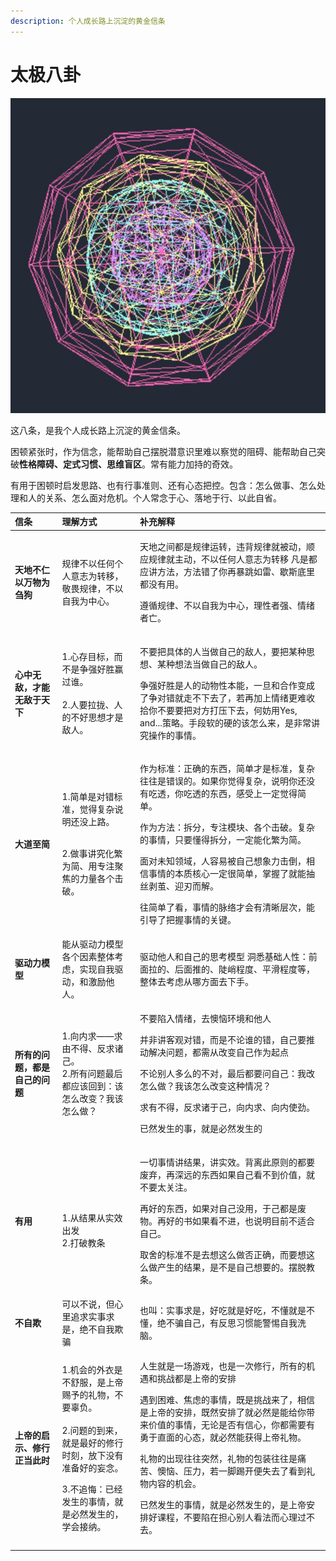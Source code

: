```yaml
---
description: 个人成长路上沉淀的黄金信条
---
```


# 太极八卦

![](../.gitbook/assets/image%20%287%29.png)

这八条，是我个人成长路上沉淀的黄金信条。

困顿紧张时，作为信念，能帮助自己摆脱潜意识里难以察觉的阻碍、能帮助自己突破**性格障碍、定式习惯、思维盲区**。常有能力加持的奇效。

有用于困顿时启发思路、也有行事准则、还有心态把控。包含：怎么做事、怎么处理和人的关系、怎么面对危机。个人常念于心、落地于行、以此自省。



<table>
  <thead>
    <tr>
      <th style="text-align:left">&#x4FE1;&#x6761;</th>
      <th style="text-align:left">&#x7406;&#x89E3;&#x65B9;&#x5F0F;</th>
      <th style="text-align:left">&#x8865;&#x5145;&#x89E3;&#x91CA;</th>
    </tr>
  </thead>
  <tbody>
    <tr>
      <td style="text-align:left"><b>&#x5929;&#x5730;&#x4E0D;&#x4EC1;&#x4EE5;&#x4E07;&#x7269;&#x4E3A;&#x520D;&#x72D7;</b>
      </td>
      <td style="text-align:left">&#x89C4;&#x5F8B;&#x4E0D;&#x4EE5;&#x4EFB;&#x4F55;&#x4E2A;&#x4EBA;&#x610F;&#x5FD7;&#x4E3A;&#x8F6C;&#x79FB;&#xFF0C;&#x656C;&#x754F;&#x89C4;&#x5F8B;&#xFF0C;&#x4E0D;&#x4EE5;&#x81EA;&#x6211;&#x4E3A;&#x4E2D;&#x5FC3;&#x3002;&#x200B;</td>
      <td
      style="text-align:left">
        <p>&#x5929;&#x5730;&#x4E4B;&#x95F4;&#x90FD;&#x662F;&#x89C4;&#x5F8B;&#x8FD0;&#x8F6C;&#xFF0C;&#x8FDD;&#x80CC;&#x89C4;&#x5F8B;&#x5C31;&#x88AB;&#x52A8;&#xFF0C;&#x987A;&#x5E94;&#x89C4;&#x5F8B;&#x5C31;&#x4E3B;&#x52A8;&#xFF0C;&#x4E0D;&#x4EE5;&#x4EFB;&#x4F55;&#x4EBA;&#x610F;&#x5FD7;&#x4E3A;&#x8F6C;&#x79FB;
          &#x200B; &#x51E1;&#x662F;&#x90FD;&#x5E94;&#x8BB2;&#x65B9;&#x6CD5;&#xFF0C;&#x65B9;&#x6CD5;&#x9519;&#x4E86;&#x4F60;&#x518D;&#x66B4;&#x8DF3;&#x5982;&#x96F7;&#x3001;&#x6B47;&#x65AF;&#x5E95;&#x91CC;&#x90FD;&#x6CA1;&#x6709;&#x7528;&#x3002;</p>
        <p>&#x9075;&#x5FAA;&#x89C4;&#x5F8B;&#x3001;&#x4E0D;&#x4EE5;&#x81EA;&#x6211;&#x4E3A;&#x4E2D;&#x5FC3;&#xFF0C;&#x7406;&#x6027;&#x8005;&#x5F3A;&#x3001;&#x60C5;&#x7EEA;&#x8005;&#x4EA1;&#x3002;</p>
        </td>
    </tr>
    <tr>
      <td style="text-align:left"><b>&#x5FC3;&#x4E2D;&#x65E0;&#x654C;&#xFF0C;&#x624D;&#x80FD;&#x65E0;&#x654C;&#x4E8E;&#x5929;&#x4E0B;</b>
      </td>
      <td style="text-align:left">
        <p>&#x200B;1.&#x5FC3;&#x5B58;&#x76EE;&#x6807;&#xFF0C;&#x800C;&#x4E0D;&#x662F;&#x4E89;&#x5F3A;&#x597D;&#x80DC;&#x8D62;&#x8FC7;&#x8C01;&#x3002;
          <br
          />
          <br />2.&#x4EBA;&#x8981;&#x62C9;&#x62E2;&#x3001;&#x4EBA;&#x7684;&#x4E0D;&#x597D;&#x601D;&#x60F3;&#x624D;&#x662F;&#x654C;&#x4EBA;&#x3002;</p>
        <p></p>
      </td>
      <td style="text-align:left">
        <p>&#x4E0D;&#x8981;&#x628A;&#x5177;&#x4F53;&#x7684;&#x4EBA;&#x5F53;&#x505A;&#x81EA;&#x5DF1;&#x7684;&#x654C;&#x4EBA;&#xFF0C;&#x8981;&#x628A;&#x67D0;&#x79CD;&#x601D;&#x60F3;&#x3001;&#x67D0;&#x79CD;&#x60F3;&#x6CD5;&#x5F53;&#x505A;&#x81EA;&#x5DF1;&#x7684;&#x654C;&#x4EBA;&#x3002;
          &#x200B;</p>
        <p></p>
        <p>&#x4E89;&#x5F3A;&#x597D;&#x80DC;&#x662F;&#x4EBA;&#x7684;&#x52A8;&#x7269;&#x6027;&#x672C;&#x80FD;&#xFF0C;&#x4E00;&#x65E6;&#x548C;&#x5408;&#x4F5C;&#x53D8;&#x6210;&#x4E86;&#x4E89;&#x5BF9;&#x9519;&#x5C31;&#x8D70;&#x4E0D;&#x4E0B;&#x53BB;&#x4E86;&#xFF0C;&#x82E5;&#x518D;&#x52A0;&#x4E0A;&#x60C5;&#x7EEA;&#x66F4;&#x96BE;&#x6536;&#x62FE;&#x4F60;&#x4E0D;&#x8981;&#x8981;&#x628A;&#x5BF9;&#x65B9;&#x6253;&#x538B;&#x4E0B;&#x53BB;&#xFF0C;&#x4F55;&#x59A8;&#x7528;Yes,
          and...&#x7B56;&#x7565;&#x3002;&#x624B;&#x6BB5;&#x8F6F;&#x7684;&#x786C;&#x7684;&#x8BE5;&#x600E;&#x4E48;&#x6765;&#xFF0C;&#x662F;&#x975E;&#x5E38;&#x8BB2;&#x7A76;&#x64CD;&#x4F5C;&#x7684;&#x4E8B;&#x60C5;&#x3002;</p>
      </td>
    </tr>
    <tr>
      <td style="text-align:left"><b>&#x5927;&#x9053;&#x81F3;&#x7B80;</b>
      </td>
      <td style="text-align:left">
        <p>1.&#x7B80;&#x5355;&#x662F;&#x5BF9;&#x9519;&#x6807;&#x51C6;&#xFF0C;&#x89C9;&#x5F97;&#x590D;&#x6742;&#x8BF4;&#x660E;&#x8FD8;&#x6CA1;&#x4E0A;&#x8DEF;&#x3002;</p>
        <p>
          <br />2.&#x505A;&#x4E8B;&#x8BB2;&#x7A76;&#x5316;&#x7E41;&#x4E3A;&#x7B80;&#x3001;&#x7528;&#x4E13;&#x6CE8;&#x805A;&#x7126;&#x7684;&#x529B;&#x91CF;&#x5404;&#x4E2A;&#x51FB;&#x7834;&#x3002;</p>
      </td>
      <td style="text-align:left">
        <p>&#x4F5C;&#x4E3A;&#x6807;&#x51C6;&#xFF1A;&#x6B63;&#x786E;&#x7684;&#x4E1C;&#x897F;&#xFF0C;&#x7B80;&#x5355;&#x624D;&#x662F;&#x6807;&#x51C6;&#xFF0C;&#x590D;&#x6742;&#x5F80;&#x5F80;&#x662F;&#x9519;&#x8BEF;&#x7684;&#x3002;&#x5982;&#x679C;&#x4F60;&#x89C9;&#x5F97;&#x590D;&#x6742;&#xFF0C;&#x8BF4;&#x660E;&#x4F60;&#x8FD8;&#x6CA1;&#x6709;&#x5403;&#x900F;&#xFF0C;&#x4F60;&#x5403;&#x900F;&#x7684;&#x4E1C;&#x897F;&#xFF0C;&#x611F;&#x53D7;&#x4E0A;&#x4E00;&#x5B9A;&#x89C9;&#x5F97;&#x7B80;&#x5355;&#x3002;</p>
        <p>&#x4F5C;&#x4E3A;&#x65B9;&#x6CD5;&#xFF1A;&#x62C6;&#x5206;&#xFF0C;&#x4E13;&#x6CE8;&#x6A21;&#x5757;&#x3001;&#x5404;&#x4E2A;&#x51FB;&#x7834;&#x3002;&#x590D;&#x6742;&#x7684;&#x4E8B;&#x60C5;&#xFF0C;&#x53EA;&#x8981;&#x61C2;&#x5F97;&#x62C6;&#x5206;&#xFF0C;&#x4E00;&#x5B9A;&#x80FD;&#x5316;&#x7E41;&#x4E3A;&#x7B80;&#x200B;&#x200B;&#x3002;</p>
        <p>&#x9762;&#x5BF9;&#x672A;&#x77E5;&#x9886;&#x57DF;&#xFF0C;&#x4EBA;&#x5BB9;&#x6613;&#x88AB;&#x81EA;&#x5DF1;&#x60F3;&#x8C61;&#x529B;&#x51FB;&#x5012;&#xFF0C;&#x76F8;&#x4FE1;&#x4E8B;&#x60C5;&#x7684;&#x672C;&#x8D28;&#x6838;&#x5FC3;&#x4E00;&#x5B9A;&#x5F88;&#x7B80;&#x5355;&#xFF0C;&#x638C;&#x63E1;&#x4E86;&#x5C31;&#x80FD;&#x62BD;&#x4E1D;&#x5265;&#x8327;&#x3001;&#x8FCE;&#x5203;&#x800C;&#x89E3;&#x3002;</p>
        <p>&#x5F80;&#x7B80;&#x5355;&#x4E86;&#x770B;&#xFF0C;&#x4E8B;&#x60C5;&#x7684;&#x8109;&#x7EDC;&#x624D;&#x4F1A;&#x6709;&#x6E05;&#x6670;&#x5C42;&#x6B21;&#xFF0C;&#x80FD;&#x5F15;&#x5BFC;&#x4E86;&#x628A;&#x63E1;&#x4E8B;&#x60C5;&#x7684;&#x5173;&#x952E;&#x3002;</p>
      </td>
    </tr>
    <tr>
      <td style="text-align:left"><b>&#x9A71;&#x52A8;&#x529B;&#x6A21;&#x578B;</b>
      </td>
      <td style="text-align:left">&#x80FD;&#x4ECE;&#x9A71;&#x52A8;&#x529B;&#x6A21;&#x578B;&#x5404;&#x4E2A;&#x56E0;&#x7D20;&#x6574;&#x4F53;&#x8003;&#x8651;&#xFF0C;&#x5B9E;&#x73B0;&#x81EA;&#x6211;&#x9A71;&#x52A8;&#xFF0C;&#x548C;&#x6FC0;&#x52B1;&#x4ED6;&#x4EBA;&#x3002;</td>
      <td
      style="text-align:left">&#x9A71;&#x52A8;&#x4ED6;&#x4EBA;&#x548C;&#x81EA;&#x5DF1;&#x7684;&#x601D;&#x8003;&#x6A21;&#x578B;
        &#x200B; &#x6D1E;&#x6089;&#x57FA;&#x7840;&#x4EBA;&#x6027;&#xFF1A;&#x524D;&#x9762;&#x62C9;&#x7684;&#x3001;&#x540E;&#x9762;&#x63A8;&#x7684;&#x3001;&#x9661;&#x5CED;&#x7A0B;&#x5EA6;&#x3001;&#x5E73;&#x6ED1;&#x7A0B;&#x5EA6;&#x7B49;&#xFF0C;&#x6574;&#x4F53;&#x53BB;&#x8003;&#x8651;&#x4ECE;&#x54EA;&#x65B9;&#x9762;&#x53BB;&#x4E0B;&#x624B;&#x3002;</td>
    </tr>
    <tr>
      <td style="text-align:left"><b>&#x6240;&#x6709;&#x7684;&#x95EE;&#x9898;&#xFF0C;&#x90FD;&#x662F;&#x81EA;&#x5DF1;&#x7684;&#x95EE;&#x9898;</b>
      </td>
      <td style="text-align:left">1.&#x5411;&#x5185;&#x6C42;&#x2014;&#x2014;&#x6C42;&#x7531;&#x4E0D;&#x5F97;&#x3001;&#x53CD;&#x6C42;&#x8BF8;&#x5DF1;&#x3002;
        <br
        />2.&#x6240;&#x6709;&#x95EE;&#x9898;&#x6700;&#x540E;&#x90FD;&#x5E94;&#x8BE5;&#x56DE;&#x5230;&#xFF1A;&#x8BE5;&#x600E;&#x4E48;&#x6539;&#x53D8;&#xFF1F;&#x6211;&#x8BE5;&#x600E;&#x4E48;&#x505A;&#xFF1F;</td>
      <td
      style="text-align:left">
        <p>&#x4E0D;&#x8981;&#x9677;&#x5165;&#x60C5;&#x7EEA;&#xFF0C;&#x53BB;&#x61CA;&#x607C;&#x73AF;&#x5883;&#x548C;&#x4ED6;&#x4EBA;</p>
        <p>&#x5E76;&#x975E;&#x8BB2;&#x5BA2;&#x89C2;&#x5BF9;&#x9519;&#xFF0C;&#x800C;&#x662F;&#x4E0D;&#x8BBA;&#x8C01;&#x7684;&#x9519;&#xFF0C;&#x81EA;&#x5DF1;&#x8981;&#x63A8;&#x52A8;&#x89E3;&#x51B3;&#x95EE;&#x9898;&#xFF0C;&#x90FD;&#x9700;&#x4ECE;&#x6539;&#x53D8;&#x81EA;&#x5DF1;&#x4F5C;&#x4E3A;&#x8D77;&#x70B9;</p>
        <p>&#x4E0D;&#x8BBA;&#x522B;&#x4EBA;&#x591A;&#x4E48;&#x7684;&#x4E0D;&#x5BF9;&#xFF0C;&#x6700;&#x540E;&#x90FD;&#x8981;&#x95EE;&#x81EA;&#x5DF1;&#xFF1A;&#x6211;&#x6539;&#x600E;&#x4E48;&#x505A;&#xFF1F;&#x6211;&#x8BE5;&#x600E;&#x4E48;&#x6539;&#x53D8;&#x8FD9;&#x79CD;&#x60C5;&#x51B5;&#xFF1F;</p>
        <p>&#x6C42;&#x6709;&#x4E0D;&#x5F97;&#xFF0C;&#x53CD;&#x6C42;&#x8BF8;&#x4E8E;&#x5DF1;&#xFF0C;&#x5411;&#x5185;&#x6C42;&#x3001;&#x5411;&#x5185;&#x4F7F;&#x52B2;&#x3002;</p>
        <p>&#x5DF2;&#x7136;&#x53D1;&#x751F;&#x7684;&#x4E8B;&#xFF0C;&#x5C31;&#x662F;&#x5FC5;&#x7136;&#x53D1;&#x751F;&#x7684;</p>
        </td>
    </tr>
    <tr>
      <td style="text-align:left"><b>&#x6709;&#x7528;</b>
      </td>
      <td style="text-align:left">
        <p>&#x200B;<em> </em>
        </p>
        <p></p>
        <p>1.&#x4ECE;&#x7ED3;&#x679C;&#x4ECE;&#x5B9E;&#x6548;&#x51FA;&#x53D1;
          <br
          />2.&#x6253;&#x7834;&#x6559;&#x6761;</p>
        <p></p>
      </td>
      <td style="text-align:left">
        <p>&#x4E00;&#x5207;&#x4E8B;&#x60C5;&#x8BB2;&#x7ED3;&#x679C;&#xFF0C;&#x8BB2;&#x5B9E;&#x6548;&#x3002;&#x80CC;&#x79BB;&#x6B64;&#x539F;&#x5219;&#x7684;&#x90FD;&#x8981;&#x5E9F;&#x5F03;&#xFF0C;&#x518D;&#x6DF1;&#x8FDC;&#x7684;&#x4E1C;&#x897F;&#x5982;&#x679C;&#x81EA;&#x5DF1;&#x770B;&#x4E0D;&#x5230;&#x4EF7;&#x503C;&#xFF0C;&#x5C31;&#x4E0D;&#x8981;&#x592A;&#x5173;&#x6CE8;&#x3002;</p>
        <p>&#x518D;&#x597D;&#x7684;&#x4E1C;&#x897F;&#xFF0C;&#x5982;&#x679C;&#x5BF9;&#x81EA;&#x5DF1;&#x6CA1;&#x7528;&#xFF0C;&#x4E8E;&#x5DF1;&#x90FD;&#x662F;&#x5E9F;&#x7269;&#x3002;&#x518D;&#x597D;&#x7684;&#x4E66;&#x5982;&#x679C;&#x770B;&#x4E0D;&#x8FDB;&#xFF0C;&#x4E5F;&#x8BF4;&#x660E;&#x76EE;&#x524D;&#x4E0D;&#x9002;&#x5408;&#x81EA;&#x5DF1;&#x3002;</p>
        <p>&#x53D6;&#x820D;&#x7684;&#x6807;&#x51C6;&#x4E0D;&#x662F;&#x53BB;&#x60F3;&#x8FD9;&#x4E48;&#x505A;&#x5426;&#x6B63;&#x786E;&#xFF0C;&#x800C;&#x8981;&#x60F3;&#x8FD9;&#x4E48;&#x505A;&#x4EA7;&#x751F;&#x7684;&#x7ED3;&#x679C;&#xFF0C;&#x662F;&#x4E0D;&#x662F;&#x81EA;&#x5DF1;&#x60F3;&#x8981;&#x7684;&#x3002;&#x6446;&#x8131;&#x6559;&#x6761;&#x3002;</p>
      </td>
    </tr>
    <tr>
      <td style="text-align:left"><b>&#x4E0D;&#x81EA;&#x6B3A;</b>
      </td>
      <td style="text-align:left">&#x53EF;&#x4EE5;&#x4E0D;&#x8BF4;&#xFF0C;&#x4F46;&#x5FC3;&#x91CC;&#x8FFD;&#x6C42;&#x5B9E;&#x4E8B;&#x6C42;&#x662F;&#xFF0C;&#x7EDD;&#x4E0D;&#x81EA;&#x6211;&#x6B3A;&#x9A97;</td>
      <td
      style="text-align:left">&#x4E5F;&#x53EB;&#xFF1A;&#x5B9E;&#x4E8B;&#x6C42;&#x662F;&#xFF0C;&#x597D;&#x5403;&#x5C31;&#x662F;&#x597D;&#x5403;&#xFF0C;&#x4E0D;&#x61C2;&#x5C31;&#x662F;&#x4E0D;&#x61C2;&#xFF0C;&#x7EDD;&#x4E0D;&#x9A97;&#x81EA;&#x5DF1;&#xFF0C;&#x6709;&#x53CD;&#x601D;&#x4E60;&#x60EF;&#x80FD;&#x8B66;&#x60D5;&#x81EA;&#x6211;&#x6D17;&#x8111;&#x3002;</td>
    </tr>
    <tr>
      <td style="text-align:left"><b>&#x4E0A;&#x5E1D;&#x7684;&#x542F;&#x793A;&#x3001;&#x4FEE;&#x884C;&#x6B63;&#x5F53;&#x6B64;&#x65F6;</b>
      </td>
      <td style="text-align:left">
        <p>1.&#x673A;&#x4F1A;&#x7684;&#x5916;&#x8863;&#x662F;&#x4E0D;&#x8212;&#x670D;&#xFF0C;&#x662F;&#x4E0A;&#x5E1D;&#x8D50;&#x4E88;&#x7684;&#x793C;&#x7269;&#xFF0C;&#x4E0D;&#x8981;&#x8F9C;&#x8D1F;&#x3002;
          <br
          />
          <br />2.&#x95EE;&#x9898;&#x7684;&#x5230;&#x6765;&#xFF0C;&#x5C31;&#x662F;&#x6700;&#x597D;&#x7684;&#x4FEE;&#x884C;&#x65F6;&#x523B;&#xFF0C;&#x653E;&#x4E0B;&#x6CA1;&#x6709;&#x51C6;&#x5907;&#x597D;&#x7684;&#x5984;&#x5FF5;&#x3002;
          <br
          />
        </p>
        <p>3.&#x4E0D;&#x8FFD;&#x6094;&#xFF1A;&#x5DF2;&#x7ECF;&#x53D1;&#x751F;&#x7684;&#x4E8B;&#x60C5;&#xFF0C;&#x5C31;&#x662F;&#x5FC5;&#x7136;&#x53D1;&#x751F;&#x7684;&#xFF0C;&#x5B66;&#x4F1A;&#x63A5;&#x7EB3;&#x3002;</p>
      </td>
      <td style="text-align:left">
        <p>&#x4EBA;&#x751F;&#x5C31;&#x662F;&#x4E00;&#x573A;&#x6E38;&#x620F;&#xFF0C;&#x4E5F;&#x662F;&#x4E00;&#x6B21;&#x4FEE;&#x884C;&#xFF0C;&#x6240;&#x6709;&#x7684;&#x673A;&#x9047;&#x548C;&#x6311;&#x6218;&#x90FD;&#x662F;&#x4E0A;&#x5E1D;&#x7684;&#x5B89;&#x6392;</p>
        <p>&#x9047;&#x5230;&#x56F0;&#x96BE;&#x3001;&#x7126;&#x8651;&#x7684;&#x4E8B;&#x60C5;&#xFF0C;&#x65E2;&#x662F;&#x6311;&#x6218;&#x6765;&#x4E86;&#xFF0C;&#x76F8;&#x4FE1;&#x662F;&#x4E0A;&#x5E1D;&#x7684;&#x5B89;&#x6392;&#xFF0C;&#x65E2;&#x7136;&#x5B89;&#x6392;&#x4E86;&#x5C31;&#x5FC5;&#x7136;&#x662F;&#x80FD;&#x7ED9;&#x4F60;&#x5E26;&#x6765;&#x4EF7;&#x503C;&#x7684;&#x4E8B;&#x60C5;&#xFF0C;&#x65E0;&#x8BBA;&#x662F;&#x5426;&#x6709;&#x4FE1;&#x5FC3;&#xFF0C;&#x4F60;&#x90FD;&#x9700;&#x8981;&#x6709;&#x52C7;&#x4E8E;&#x76F4;&#x9762;&#x7684;&#x5FC3;&#x6001;&#xFF0C;&#x5C31;&#x5FC5;&#x7136;&#x80FD;&#x83B7;&#x5F97;&#x4E0A;&#x5E1D;&#x793C;&#x7269;&#x3002;</p>
        <p>&#x793C;&#x7269;&#x7684;&#x51FA;&#x73B0;&#x5F80;&#x5F80;&#x7A81;&#x7136;&#xFF0C;&#x793C;&#x7269;&#x7684;&#x5305;&#x88C5;&#x5F80;&#x5F80;&#x662F;&#x75DB;&#x82E6;&#x3001;&#x61CA;&#x607C;&#x3001;&#x538B;&#x529B;&#xFF0C;&#x82E5;&#x4E00;&#x811A;&#x8E22;&#x5F00;&#x4FBF;&#x5931;&#x53BB;&#x4E86;&#x770B;&#x5230;&#x793C;&#x7269;&#x5185;&#x5BB9;&#x7684;&#x673A;&#x4F1A;&#x3002;</p>
        <p>&#x5DF2;&#x7136;&#x53D1;&#x751F;&#x7684;&#x4E8B;&#x60C5;&#xFF0C;&#x5C31;&#x662F;&#x5FC5;&#x7136;&#x53D1;&#x751F;&#x7684;&#xFF0C;&#x662F;&#x4E0A;&#x5E1D;&#x5B89;&#x6392;&#x597D;&#x8BFE;&#x7A0B;&#xFF0C;&#x4E0D;&#x8981;&#x9677;&#x5728;&#x62C5;&#x5FC3;&#x522B;&#x4EBA;&#x770B;&#x6CD5;&#x800C;&#x5FC3;&#x7406;&#x8FC7;&#x4E0D;&#x53BB;&#x3002;</p>
      </td>
    </tr>
    <tr>
      <td style="text-align:left"></td>
      <td style="text-align:left"></td>
      <td style="text-align:left"></td>
    </tr>
  </tbody>
</table>



